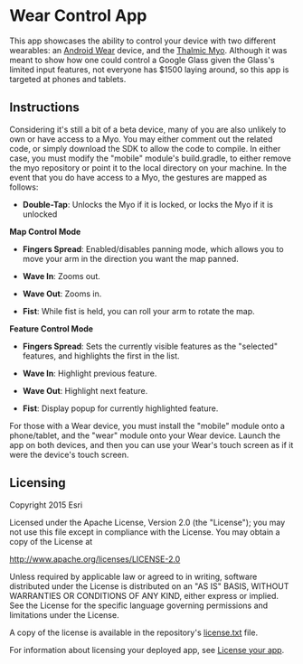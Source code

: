 Wear Control App
=======================
This app showcases the ability to control your device with two different wearables: an [Android Wear](http://www.android.com/wear/) device, and the [Thalmic Myo](https://www.thalmic.com/en/myo/). Although it was meant to show how one could control a Google Glass given the Glass's limited input features, not everyone has $1500 laying around, so this app is targeted at phones and tablets.

## Instructions
Considering it's still a bit of a beta device, many of you are also unlikely to own or have access to a Myo. You may either comment out the related code, or simply download the SDK to allow the code to compile. In either case, you must modify the "mobile" module's build.gradle, to either remove the myo repository or point it to the local directory on your machine. In the event that you do have access to a Myo, the gestures are mapped as follows:

  * **Double-Tap**: Unlocks the Myo if it is locked, or locks the Myo if it is unlocked

**Map Control Mode**

  * **Fingers Spread**: Enabled/disables panning mode, which allows you to move your arm in the direction you want the map panned.
  
  * **Wave In**: Zooms out.
   
  * **Wave Out**: Zooms in.
  
  * **Fist**: While fist is held, you can roll your arm to rotate the map.

**Feature Control Mode**

  * **Fingers Spread**: Sets the currently visible features as the "selected" features, and highlights the first in the list.
  
  * **Wave In**: Highlight previous feature.
  
  * **Wave Out**: Highlight next feature.
  
  * **Fist**: Display popup for currently highlighted feature.

For those with a Wear device, you must install the "mobile" module onto a phone/tablet, and the "wear" module onto your Wear device. Launch the app on both devices, and then you can use your Wear's touch screen as if it were the device's touch screen.

## Licensing
Copyright 2015 Esri

Licensed under the Apache License, Version 2.0 (the "License"); you may not use this file except in compliance with the License. You may obtain a copy of the License at

http://www.apache.org/licenses/LICENSE-2.0

Unless required by applicable law or agreed to in writing, software distributed under the License is distributed on an "AS IS" BASIS, WITHOUT WARRANTIES OR CONDITIONS OF ANY KIND, either express or implied. See the License for the specific language governing permissions and limitations under the License.

A copy of the license is available in the repository's [license.txt](https://github.com/Esri/arcgis-runtime-demos-android/blob/master/license.txt) file.

For information about licensing your deployed app, see [License your app](https://developers.arcgis.com/android/guide/license-your-app.htm).
